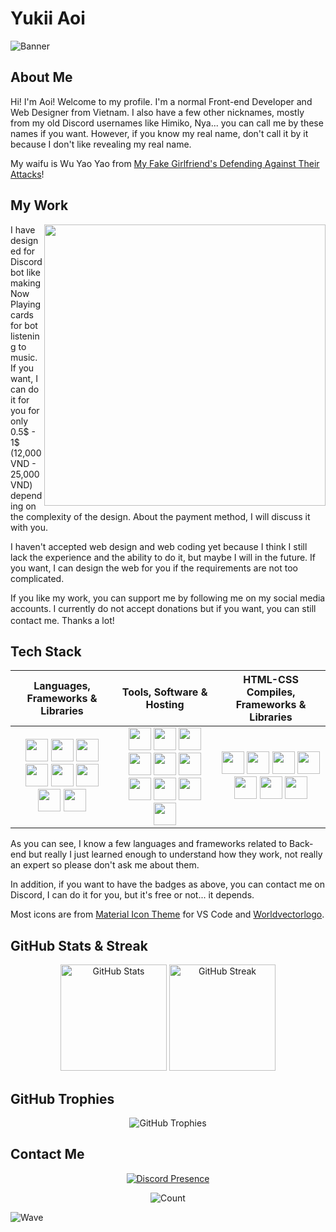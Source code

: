 # Yukii Aoi

![Banner](https://cdn.discordapp.com/attachments/1100359940918476812/1100464694260670534/image.png)

## About Me

Hi! I'm Aoi! Welcome to my profile. I'm a normal Front-end Developer and Web Designer from Vietnam.
I also have a few other nicknames, mostly from my old Discord usernames like Himiko, Nya... you can call me by these names if you want. However, if you know my real name, don't call it by it because I don't like revealing my real name.

My waifu is Wu Yao Yao from [My Fake Girlfriend's Defending Against Their Attacks](https://www.bilibilicomics.com/detail/mc1872)!

## My Work

<img src="https://cdn.discordapp.com/attachments/1100359940918476812/1100457541256876102/my-product.png" width="450" align="right">

I have designed for Discord bot like making Now Playing cards for bot listening to music. If you want, I can do it for you for only 0.5$ - 1$ (12,000 VND - 25,000 VND) depending on the complexity of the design. About the payment method, I will discuss it with you.

I haven't accepted web design and web coding yet because I think I still lack the experience and the ability to do it, but maybe I will in the future. If you want, I can design the web for you if the requirements are not too complicated.

If you like my work, you can support me by following me on my social media accounts. I currently do not accept donations but if you want, you can still contact me. Thanks a lot! <img src="https://cdn.discordapp.com/emojis/814532004267819079.png" width="16">

## Tech Stack

|Languages, Frameworks & Libraries|Tools, Software & Hosting|HTML-CSS Compiles, Frameworks & Libraries|
|:-:|:-:|:-:|
|<img src="https://cdn.discordapp.com/attachments/1100359940918476812/1100471922149564608/image.png" height="36"> <img src="https://cdn.discordapp.com/attachments/1100359940918476812/1100471922497683546/image.png" height="36"> <img src="https://cdn.discordapp.com/attachments/1100359940918476812/1100471922858405888/image.png" height="36"> <img src="https://cdn.discordapp.com/attachments/1100359940918476812/1100472454004080650/image.png" height="36"> <img src="https://cdn.discordapp.com/attachments/1100359940918476812/1100472454184443954/image.png" height="36"> <img src="https://cdn.discordapp.com/attachments/1100359940918476812/1100472454377377812/image.png" height="36"> <img src="https://cdn.discordapp.com/attachments/1100359940918476812/1100472454578700421/image.png" height="36"> <img src="https://cdn.discordapp.com/attachments/1100359940918476812/1100472454813585438/image.png" height="36">|<img src="https://cdn.discordapp.com/attachments/1100359940918476812/1100472455040073859/image.png" height="36"> <img src="https://cdn.discordapp.com/attachments/1100359940918476812/1100472455258185838/image.png" height="36"> <img src="https://cdn.discordapp.com/attachments/1100359940918476812/1100472455438536704/image.png" height="36"> <img src="https://cdn.discordapp.com/attachments/1100359940918476812/1100472455648247838/image.png" height="36"> <img src="https://cdn.discordapp.com/attachments/1100359940918476812/1100472455857971250/image.png" height="36"> <img src="https://cdn.discordapp.com/attachments/1100359940918476812/1100472623156170763/image.png" height="36"> <img src="https://cdn.discordapp.com/attachments/1100359940918476812/1100472623395258369/image.png" height="36"> <img src="https://cdn.discordapp.com/attachments/1100359940918476812/1100472623613354034/image.png" height="36"> <img src="https://cdn.discordapp.com/attachments/1100359940918476812/1100472623944699924/image.png" height="36"> <img src="https://cdn.discordapp.com/attachments/1100359940918476812/1100472624167010446/image.png" height="36">|<img src="https://cdn.discordapp.com/attachments/1100359940918476812/1100471919926575185/image.png" height="36"> <img src="https://cdn.discordapp.com/attachments/1100359940918476812/1100471920262131794/image.png" height="36"> <img src="https://cdn.discordapp.com/attachments/1100359940918476812/1100471920501202965/image.png" height="36"> <img src="https://cdn.discordapp.com/attachments/1100359940918476812/1100471920765435985/image.png" height="36"> <img src="https://cdn.discordapp.com/attachments/1100359940918476812/1100471921092599878/image.png" height="36"> <img src="https://cdn.discordapp.com/attachments/1100359940918476812/1100471921453301790/image.png" height="36"> <img src="https://cdn.discordapp.com/attachments/1100359940918476812/1100471921793052802/image.png" height="36">|

As you can see, I know a few languages and frameworks related to Back-end but really I just learned enough to understand how they work, not really an expert so please don't ask me about them.

In addition, if you want to have the badges as above, you can contact me on Discord, I can do it for you, but it's free or not... it depends.

Most icons are from [Material Icon Theme](https://marketplace.visualstudio.com/items?itemName=PKief.material-icon-theme) for VS Code and [Worldvectorlogo](https://worldvectorlogo.com/).

## GitHub Stats & Streak

<div align="center">

[<img src="https://github-readme-stats.vercel.app/api?username=yukii-aoi&show_icons=true&theme=dracula" height="170" alt="GitHub Stats">](https://github.com/anuraghazra/github-readme-stats)
[<img src="https://streak-stats.demolab.com/?user=yukii-aoi&theme=dracula" height="170" alt="GitHub Streak">](https://github.com/anuraghazra/github-readme-stats)

</div>

## GitHub Trophies

<div align="center">

![GitHub Trophies](https://github-profile-trophy.vercel.app/?username=yukii-aoi&theme=dracula&margin-w=6&margin-h=6)

</div>

## Contact Me

<div align="center">

[![Discord Presence](https://lanyard.cnrad.dev/api/804715190263349298?theme=dark&bg=282A36&borderRadius=15px&animated=true)](https://discord.com/users/804715190263349298)
  
![Count](https://count.getloli.com/get/@yukii-aoi?theme=moebooru)

</div>

![Wave](https://cdn.discordapp.com/attachments/1100359940918476812/1100478757317398660/image.png)
